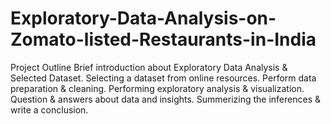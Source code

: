 # Exploratory-Data-Analysis-on-Zomato-listed-Restaurants-in-India
Project Outline Brief introduction about Exploratory Data Analysis &amp; Selected Dataset. Selecting a dataset from online resources. Perform data preparation &amp; cleaning. Performing exploratory analysis &amp; visualization. Question &amp; answers about data and insights. Summerizing the inferences &amp; write a conclusion.
